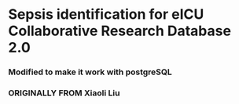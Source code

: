 # Sepsis identification for eICU Collaborative Research Database 2.0
### Modified to make it work with postgreSQL
### ORIGINALLY FROM Xiaoli Liu
# 
